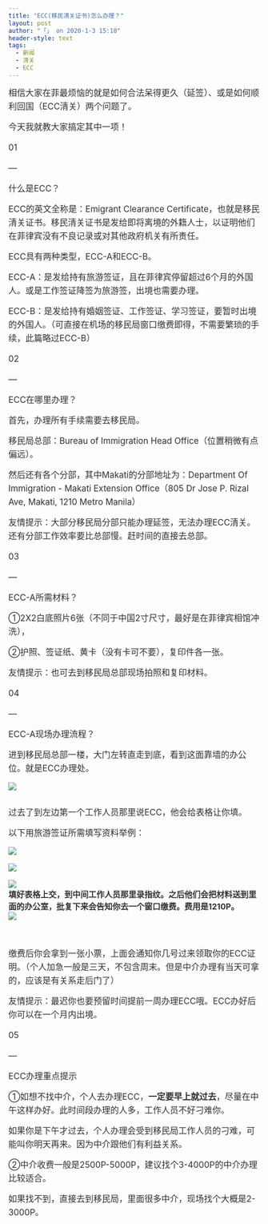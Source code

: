 ```yaml
---
title: "ECC(移民清关证书)怎么办理？"
layout: post
author: "「」 on 2020-1-3 15:18"
header-style: text
tags:
  - 新闻
  - 清关
  - ECC
---
```


<head></head>
<body>
 <p style="line-height:27px;text-indent:nullem;text-align:left"><font style="color:rgb(48, 48, 48)"><font face="&amp;quot"><font style="font-size:17px">相信大家在菲最烦恼的就是如何合法呆得更久（延签）、或是如何顺利回国（ECC清关）两个问题了。</font></font></font></p>
 <p style="line-height:27px;text-indent:nullem;text-align:left"><font style="color:rgb(48, 48, 48)"><font face="&amp;quot"><font style="font-size:17px">今天我就教大家搞定其中一项！</font></font></font></p>
 <p style="line-height:27px;text-indent:nullem;text-align:left"><font style="color:rgb(48, 48, 48)"><font face="&amp;quot"><font style="font-size:17px">01</font></font></font></p>
 <p style="line-height:27px;text-indent:nullem;text-align:left"><font style="color:rgb(48, 48, 48)"><font face="&amp;quot"><font style="font-size:17px">—</font></font></font></p>
 <p style="line-height:27px;text-indent:nullem;text-align:left"><font style="color:rgb(48, 48, 48)"><font face="&amp;quot"><font style="font-size:17px">什么是ECC？</font></font></font></p>
 <p style="line-height:27px;text-indent:nullem;text-align:left"><font style="color:rgb(48, 48, 48)"><font face="&amp;quot"><font style="font-size:17px">ECC的英文全称是：Emigrant Clearance Certificate，也就是移民清关证书。移民清关证书是发给即将离境的外籍人士，以证明他们在菲律宾没有不良记录或对其他政府机关有所责任。</font></font></font></p>
 <p style="line-height:27px;text-indent:nullem;text-align:left"><font style="color:rgb(48, 48, 48)"><font face="&amp;quot"><font style="font-size:17px">ECC具有两种类型，ECC-A和ECC-B。</font></font></font></p>
 <p style="line-height:27px;text-indent:nullem;text-align:left"><font style="color:rgb(48, 48, 48)"><font face="&amp;quot"><font style="font-size:17px">ECC-A：是发给持有旅游签证，且在菲律宾停留超过6个月的外国人。或是工作签证降签为旅游签，出境也需要办理。</font></font></font></p>
 <p style="line-height:27px;text-indent:nullem;text-align:left"><font style="color:rgb(48, 48, 48)"><font face="&amp;quot"><font style="font-size:17px">ECC-B：是发给持有婚姻签证、工作签证、学习签证，要暂时出境的外国人。（可直接在机场的移民局窗口缴费即得，不需要繁琐的手续，此篇略过ECC-B）</font></font></font></p>
 <p style="line-height:27px;text-indent:nullem;text-align:left"><font style="color:rgb(48, 48, 48)"><font face="&amp;quot"><font style="font-size:17px">02</font></font></font></p>
 <p style="line-height:27px;text-indent:nullem;text-align:left"><font style="color:rgb(48, 48, 48)"><font face="&amp;quot"><font style="font-size:17px">—</font></font></font></p>
 <p style="line-height:27px;text-indent:nullem;text-align:left"><font style="color:rgb(48, 48, 48)"><font face="&amp;quot"><font style="font-size:17px">ECC在哪里办理？</font></font></font></p>
 <p style="line-height:27px;text-indent:nullem;text-align:left"><font style="color:rgb(48, 48, 48)"><font face="&amp;quot"><font style="font-size:17px">首先，办理所有手续需要去移民局。</font></font></font></p>
 <p style="line-height:27px;text-indent:nullem;text-align:left"><font style="color:rgb(48, 48, 48)"><font face="&amp;quot"><font style="font-size:17px">移民局总部：Bureau of Immigration Head Office（位置稍微有点偏远）。</font></font></font></p>
 <p style="line-height:27px;text-indent:nullem;text-align:left"><font style="color:rgb(48, 48, 48)"><font face="&amp;quot"><font style="font-size:17px">然后还有各个分部，其中Makati的分部地址为：Department Of Immigration - Makati Extension Office（805 Dr Jose P. Rizal Ave, Makati, 1210 Metro Manila）</font></font></font></p>
 <p style="line-height:27px;text-indent:nullem;text-align:left"><font style="color:rgb(48, 48, 48)"><font face="&amp;quot"><font style="font-size:17px">友情提示：大部分移民局分部只能办理延签，无法办理ECC清关。还有分部工作效率要比总部慢。赶时间的直接去总部。</font></font></font></p>
 <p style="line-height:27px;text-indent:nullem;text-align:left"><font style="color:rgb(48, 48, 48)"><font face="&amp;quot"><font style="font-size:17px">03</font></font></font></p>
 <p style="line-height:27px;text-indent:nullem;text-align:left"><font style="color:rgb(48, 48, 48)"><font face="&amp;quot"><font style="font-size:17px">—</font></font></font></p>
 <p style="line-height:27px;text-indent:nullem;text-align:left"><font style="color:rgb(48, 48, 48)"><font face="&amp;quot"><font style="font-size:17px">ECC-A所需材料？</font></font></font></p>
 <p style="line-height:27px;text-indent:nullem;text-align:left"><font style="color:rgb(48, 48, 48)"><font face="&amp;quot"><font style="font-size:17px">①2X2白底照片6张（不同于中国2寸尺寸，最好是在菲律宾相馆冲洗），</font></font></font></p>
 <p style="line-height:27px;text-indent:nullem;text-align:left"><font style="color:rgb(48, 48, 48)"><font face="&amp;quot"><font style="font-size:17px">②护照、签证纸、黄卡（没有卡可不要），复印件各一张。</font></font></font></p>
 <p style="line-height:27px;text-indent:nullem;text-align:left"><font style="color:rgb(48, 48, 48)"><font face="&amp;quot"><font style="font-size:17px">友情提示：也可去到移民局总部现场拍照和复印材料。</font></font></font></p>
 <p style="line-height:27px;text-indent:nullem;text-align:left"><font style="color:rgb(48, 48, 48)"><font face="&amp;quot"><font style="font-size:17px">04</font></font></font></p>
 <p style="line-height:27px;text-indent:nullem;text-align:left"><font style="color:rgb(48, 48, 48)"><font face="&amp;quot"><font style="font-size:17px">—</font></font></font></p>
 <p style="line-height:27px;text-indent:nullem;text-align:left"><font style="color:rgb(48, 48, 48)"><font face="&amp;quot"><font style="font-size:17px">ECC-A现场办理流程？</font></font></font></p>
 <p style="line-height:27px;text-indent:nullem;text-align:left"><font style="color:rgb(48, 48, 48)"><font face="&amp;quot"><font style="font-size:17px">进到移民局总部一楼，大门左转直走到底，看到这面靠墙的办公位。就是ECC办理处。</font></font></font></p> 
 <div align="left"> 
  <font style="color:rgb(51, 51, 51)"><font face="&amp;quot"><font style="font-size:16px"><img src="https://36img.com/uploads/image/1577956153_9511.png?x-oss-process=style/mark" onload="thumbImg(this)"></font></font></font> 
 </div>
 <br> 
 <p style="line-height:27px;text-indent:nullem;text-align:left"><font style="color:rgb(48, 48, 48)"><font face="&amp;quot"><font style="font-size:17px">过去了到左边第一个工作人员那里说ECC，他会给表格让你填。</font></font></font></p>
 <p style="line-height:27px;text-indent:nullem;text-align:left"><font style="color:rgb(48, 48, 48)"><font face="&amp;quot"><font style="font-size:17px">以下用旅游签证所需填写资料举例：</font></font></font></p> 
 <div align="left"> 
  <font style="color:rgb(51, 51, 51)"><font face="&amp;quot"><font style="font-size:16px"><img src="https://36img.com/uploads/image/1577956299_4544.png?x-oss-process=style/mark" onload="thumbImg(this)"></font></font></font> 
 </div>
 <br> 
 <div align="left"> 
  <font style="color:rgb(51, 51, 51)"><font face="&amp;quot"><font style="font-size:16px"><img src="https://36img.com/uploads/image/1577956311_2534.png?x-oss-process=style/mark" onload="thumbImg(this)"></font></font></font> 
 </div>
 <br> 
 <div align="left"> 
  <font style="color:rgb(51, 51, 51)"><font face="&amp;quot"><font style="font-size:16px"><img src="https://36img.com/uploads/image/1577956378_7886.png?x-oss-process=style/mark" onload="thumbImg(this)"></font></font></font> 
 </div> 
 <div align="left"> 
  <font style="color:rgb(51, 51, 51)"><font face="&amp;quot"><font style="font-size:16px"><strong>填好表格上交，到中间工作人员那里录指纹。之后他们会把材料送到里面的办公室，批复下来会告知你去一个窗口缴费。费用是1210P。</strong></font></font></font> 
 </div> 
 <div align="left"> 
  <font style="color:rgb(51, 51, 51)"><font face="&amp;quot"><font style="font-size:16px"><strong><img src="https://36img.com/uploads/image/1577956423_7285.png?x-oss-process=style/mark" onload="thumbImg(this)"></strong></font></font></font> 
 </div> 
 <div align="left"> 
  <font style="color:rgb(51, 51, 51)"><font face="&amp;quot"><font style="font-size:16px"><strong><br> </strong></font></font></font> 
 </div> 
 <div align="left"> 
  <font style="color:rgb(51, 51, 51)"><font face="&amp;quot"><font style="font-size:16px"><strong><br> </strong></font></font></font> 
 </div> 
 <div align="left"> 
  <font style="color:rgb(51, 51, 51)"><font face="&amp;quot"><font style="font-size:16px"></font></font></font> 
 </div>
 <p style="line-height:27px;text-indent:nullem;text-align:left"><font style="color:rgb(48, 48, 48)"><font face="&amp;quot"><font style="font-size:17px">缴费后你会拿到一张小票，上面会通知你几号过来领取你的ECC证明。（个人加急一般是三天，不包含周末。但是中介办理有当天可拿的，应该是有关系走后门了）</font></font></font></p>
 <p style="line-height:27px;text-indent:nullem;text-align:left"><font style="color:rgb(48, 48, 48)"><font face="&amp;quot"><font style="font-size:17px">友情提示：最迟你也要预留时间提前一周办理ECC哦。ECC办好后你可以在一个月内出境。</font></font></font></p>
 <p style="line-height:27px;text-indent:nullem;text-align:left"><font style="color:rgb(48, 48, 48)"><font face="&amp;quot"><font style="font-size:17px">05</font></font></font></p>
 <p style="line-height:27px;text-indent:nullem;text-align:left"><font style="color:rgb(48, 48, 48)"><font face="&amp;quot"><font style="font-size:17px">—</font></font></font></p>
 <p style="line-height:27px;text-indent:nullem;text-align:left"><font style="color:rgb(48, 48, 48)"><font face="&amp;quot"><font style="font-size:17px">ECC办理重点提示</font></font></font></p>
 <p style="line-height:27px;text-indent:nullem;text-align:left"><font style="color:rgb(48, 48, 48)"><font face="&amp;quot"><font style="font-size:17px">①如想不找中介，个人去办理ECC，<strong>一定要早上就过去</strong>，尽量在中午这样办好。此时间段办理的人多，工作人员不好刁难你。</font></font></font></p>
 <p style="line-height:27px;text-indent:nullem;text-align:left"><font style="color:rgb(48, 48, 48)"><font face="&amp;quot"><font style="font-size:17px">如果你是下午才过去，个人办理会受到移民局工作人员的刁难，可能叫你明天再来。因为中介跟他们有利益关系。</font></font></font></p>
 <p style="line-height:27px;text-indent:nullem;text-align:left"><font style="color:rgb(48, 48, 48)"><font face="&amp;quot"><font style="font-size:17px">②中介收费一般是2500P-5000P，建议找个3-4000P的中介办理比较适合。</font></font></font></p>
 <p style="line-height:27px;text-indent:nullem;text-align:left"><font style="color:rgb(48, 48, 48)"><font face="&amp;quot"><font style="font-size:17px">如果找不到，直接去到移民局，里面很多中介，现场找个大概是2-3000P。</font></font></font></p>
 <br>
</body>


